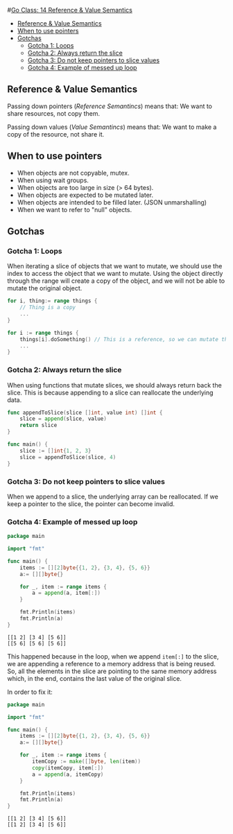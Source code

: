 #[Go Class: 14 Reference & Value Semantics](https://www.youtube.com/watch?v=904pyovPvXM&list=PLoILbKo9rG3skRCj37Kn5Zj803hhiuRK6&index=15)

- [Reference \& Value Semantics](#reference--value-semantics)
- [When to use pointers](#when-to-use-pointers)
- [Gotchas](#gotchas)
  - [Gotcha 1: Loops](#gotcha-1-loops)
  - [Gotcha 2: Always return the slice](#gotcha-2-always-return-the-slice)
  - [Gotcha 3: Do not keep pointers to slice values](#gotcha-3-do-not-keep-pointers-to-slice-values)
  - [Gotcha 4: Example of messed up loop](#gotcha-4-example-of-messed-up-loop)

## Reference & Value Semantics
Passing down pointers (*Reference Semantincs*) means that: We want to share resources, not copy them.

Passing down values (*Value Semantincs*) means that: We want to make a copy of the resource, not share it.


## When to use pointers

- When objects are not copyable, mutex.
- When using wait groups.
- When objects are too large in size (> 64 bytes).
- When objects are expected to be mutated later.
- When objects are intended to be filled later. (JSON unmarshalling)
- When we want to refer to "null" objects.


## Gotchas

### Gotcha 1: Loops

When iterating a slice of objects that we want to mutate, we should use the index to access the object that we want to mutate. Using the object directly through the range will create a copy of the object, and we will not be able to mutate the original object.

```go
for i, thing:= range things {
    // Thing is a copy
    ...
}

for i := range things {
    things[i].doSomething() // This is a reference, so we can mutate the original object through the index
    ...
}
```

### Gotcha 2: Always return the slice

When using functions that mutate slices, we should always return back the slice. This is because appending to a slice can reallocate the underlying data.
```go
func appendToSlice(slice []int, value int) []int {
    slice = append(slice, value)
    return slice
}

func main() {
    slice := []int{1, 2, 3}
    slice = appendToSlice(slice, 4)
}
```


### Gotcha 3: Do not keep pointers to slice values

When we append to a slice, the underlying array can be reallocated. If we keep a pointer to the slice, the pointer can become invalid.


### Gotcha 4: Example of messed up loop

```go
package main

import "fmt"

func main() {
	items := [][2]byte{{1, 2}, {3, 4}, {5, 6}}
    a:= [][]byte{}

    for _, item := range items {
        a = append(a, item[:])
    }

	fmt.Println(items)
	fmt.Println(a)
}
```
```
[[1 2] [3 4] [5 6]]
[[5 6] [5 6] [5 6]]
```

This happened because in the loop, when we append `item[:]` to the slice, we are appending a reference to a memory address that is being reused. So, all the elements in the slice are pointing to the same memory address which, in the end, contains the last value of the original slice.

In order to fix it:
```go
package main

import "fmt"

func main() {
    items := [][2]byte{{1, 2}, {3, 4}, {5, 6}}
    a:= [][]byte{}

    for _, item := range items {
        itemCopy := make([]byte, len(item))
        copy(itemCopy, item[:])
        a = append(a, itemCopy)
    }

    fmt.Println(items)
    fmt.Println(a)
}
```
```
[[1 2] [3 4] [5 6]]
[[1 2] [3 4] [5 6]]
```

